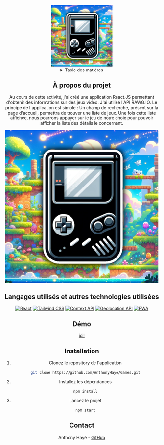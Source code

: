 <a name="readme-top"></a>

<!-- PROJECT LOGO -->
<br />
<div align="center">
  <a href="">
    <img src="./public/icons/pwa-192x192.png" alt="Logo" width="200">
  </a>

<!-- TABLE OF CONTENTS -->
<details>
  <summary>Table des matières</summary>
  <ol>
    <li><a href="#a-propos-du-projet">À propos du projet</a></li>
    <li><a href="#langagesutilises">langages Utilisés</a></li>
    <li><a href="#installation">Installation</a></li>
    <li><a href="#contact">Contact</a></li>
  </ol>
</details>

<!-- ABOUT THE PROJECT -->

## À propos du projet

Au cours de cette activité, j'ai créé une application React.JS permettant d'obtenir des informations sur des jeux vidéo. J'ai utilisé l'API RAWG.IO.
Le principe de l'application est simple : Un champ de recherche, présent sur la page d'accueil, permettra de trouver une liste de jeux.
Une fois cette liste affichée, nous pourrons appuyer sur le jeu de notre choix pour pouvoir afficher la liste des détails le concernant.

 <img src="./public/icons/pwa-512x512.png" alt="homepage" width="500">

## Langages utilisés et autres technologies utilisées

[![React](https://img.shields.io/badge/React-61DAFB?style=for-the-badge&logo=react&logoColor=white)](https://reactjs.org/)
[![Tailwind CSS](https://img.shields.io/badge/Tailwind_CSS-38B2AC?style=for-the-badge&logo=tailwind-css&logoColor=white)](https://tailwindcss.com/)
[![Context API](https://img.shields.io/badge/Context_API-61DAFB?style=for-the-badge&logo=react&logoColor=white)](https://reactjs.org/docs/context.html)
[![Geolocation API](https://img.shields.io/badge/Geolocation_API-4285F4?style=for-the-badge&logo=googlemaps&logoColor=white)](https://developer.mozilla.org/en-US/docs/Web/API/Geolocation_API)
[![PWA](https://img.shields.io/badge/Progressive_Web_App-5A0FC8?style=for-the-badge&logo=pwa&logoColor=white)](https://developer.mozilla.org/en-US/docs/Web/Progressive_web_apps)



## Démo

[ici!](https://anthonyhaye.github.io/Games/)

## Installation

1. Clonez le repository de l'application

   ```sh
   git clone https://github.com/AnthonyHaye/Games.git
   ```

2. Installez les dépendances
   ```sh
   npm install
   ```
3. Lancez le projet
   ```sh
   npm start
   ```

## Contact

Anthony Hayé - [GitHub](https://github.com/AnthonyHaye)

<!-- MARKDOWN LINKS & IMAGES -->
